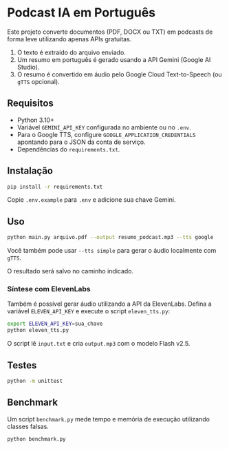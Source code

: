 # Podcast IA em Português

Este projeto converte documentos (PDF, DOCX ou TXT) em podcasts de forma leve utilizando apenas APIs gratuitas.

1. O texto é extraído do arquivo enviado.
2. Um resumo em português é gerado usando a API Gemini (Google AI Studio).
3. O resumo é convertido em áudio pelo Google Cloud Text-to-Speech (ou `gTTS` opcional).

## Requisitos
- Python 3.10+
- Variável `GEMINI_API_KEY` configurada no ambiente ou no `.env`.
- Para o Google TTS, configure `GOOGLE_APPLICATION_CREDENTIALS` apontando para o JSON da conta de serviço.
- Dependências do `requirements.txt`.

## Instalação
```bash
pip install -r requirements.txt
```

Copie `.env.example` para `.env` e adicione sua chave Gemini.

## Uso
```bash
python main.py arquivo.pdf --output resumo_podcast.mp3 --tts google
```
Você também pode usar `--tts simple` para gerar o áudio localmente com `gTTS`.

O resultado será salvo no caminho indicado.

### Síntese com ElevenLabs
Também é possível gerar áudio utilizando a API da ElevenLabs. Defina a variável
`ELEVEN_API_KEY` e execute o script `eleven_tts.py`:

```bash
export ELEVEN_API_KEY=sua_chave
python eleven_tts.py
```

O script lê `input.txt` e cria `output.mp3` com o modelo Flash v2.5.

## Testes
```bash
python -m unittest
```

## Benchmark
Um script `benchmark.py` mede tempo e memória de execução utilizando classes falsas.
```bash
python benchmark.py
```
